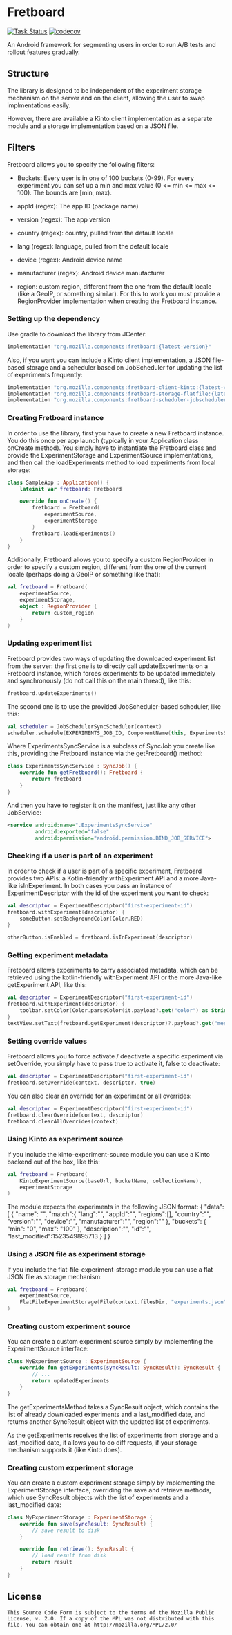 # Fretboard

[![Task Status](https://github.taskcluster.net/v1/repository/mozilla-mobile/fretboard/master/badge.svg)](https://github.taskcluster.net/v1/repository/mozilla-mobile/fretboard/master/latest)
[![codecov](https://codecov.io/gh/mozilla-mobile/fretboard/branch/master/graph/badge.svg)](https://codecov.io/gh/mozilla-mobile/fretboard)

An Android framework for segmenting users in order to run A/B tests and rollout features gradually.

## Structure
The library is designed to be independent of the experiment storage mechanism on the server and on the client,
allowing the user to swap implmentations easily.

However, there are available a Kinto client implementation as a separate module and a storage implementation based on
a JSON file.

## Filters
Fretboard allows you to specify the following filters:
- Buckets: Every user is in one of 100 buckets (0-99). For every experiment you can set up a min and max value (0 <= min <= max <= 100). The bounds are [min, max).

- appId (regex): The app ID (package name)
- version (regex): The app version
- country (regex): country, pulled from the default locale
- lang (regex): language, pulled from the default locale
- device (regex): Android device name
- manufacturer (regex): Android device manufacturer
- region: custom region, different from the one from the default locale (like a GeoIP, or something similar).
For this to work you must provide a RegionProvider implementation when creating the Fretboard instance.

### Setting up the dependency

Use gradle to download the library from JCenter:

```Groovy
implementation "org.mozilla.components:fretboard:{latest-version}"
```

Also, if you want you can include a Kinto client implementation, a JSON file-based storage and a scheduler based
on JobScheduler for updating the list of experiments frequently:

```Groovy
implementation "org.mozilla.components:fretboard-client-kinto:{latest-version}"
implementation "org.mozilla.components:fretboard-storage-flatfile:{latest-version}"
implementation "org.mozilla.components:fretboard-scheduler-jobscheduler:{latest-version}"
```

### Creating Fretboard instance
In order to use the library, first you have to create a new Fretboard instance. You do this once per app launch 
(typically in your Application class onCreate method). You simply have to instantiate the Fretboard class and
provide the ExperimentStorage and ExperimentSource implementations, and then call the loadExperiments method
to load experiments from local storage:

```Kotlin
class SampleApp : Application() {
    lateinit var fretboard: Fretboard

    override fun onCreate() {
        fretboard = Fretboard(
            experimentSource,
            experimentStorage
        )
        fretboard.loadExperiments()
    }
}
```

Additionally, Fretboard allows you to specify a custom RegionProvider in order to specify a custom region,
different from the one of the current locale (perhaps doing a GeoIP or something like that):

```Kotlin
val fretboard = Fretboard(
    experimentSource,
    experimentStorage,
    object : RegionProvider {
        return custom_region
    }
)
```

### Updating experiment list
Fretboard provides two ways of updating the downloaded experiment list from the server: the first one is to directly
call updateExperiments on a Fretboard instance, which forces experiments to be updated immediately and synchronously
(do not call this on the main thread), like this:

```Kotlin
fretboard.updateExperiments()
```

The second one is to use the provided JobScheduler-based scheduler, like this:
```Kotlin
val scheduler = JobSchedulerSyncScheduler(context)
scheduler.schedule(EXPERIMENTS_JOB_ID, ComponentName(this, ExperimentsSyncService::class.java))
```

Where ExperimentsSyncService is a subclass of SyncJob you create like this, providing the Fretboard instance via the
getFretboard() method:

```Kotlin
class ExperimentsSyncService : SyncJob() {
    override fun getFretboard(): Fretboard {
        return fretboard
    }
}
```

And then you have to register it on the manifest, just like any other JobService:

```xml
<service android:name=".ExperimentsSyncService"
         android:exported="false"
         android:permission="android.permission.BIND_JOB_SERVICE">
```

### Checking if a user is part of an experiment
In order to check if a user is part of a specific experiment, Fretboard provides two APIs: a Kotlin-friendly
withExperiment API and a more Java-like isInExperiment. In both cases you pass an instance of ExperimentDescriptor
with the id of the experiment you want to check:

```Kotlin
val descriptor = ExperimentDescriptor("first-experiment-id")
fretboard.withExperiment(descriptor) {
    someButton.setBackgroundColor(Color.RED)
}

otherButton.isEnabled = fretboard.isInExperiment(descriptor)
```

### Getting experiment metadata
Fretboard allows experiments to carry associated metadata, which can be retrieved using the kotlin-friendly 
withExperiment API or the more Java-like getExperiment API, like this:

```Kotlin
val descriptor = ExperimentDescriptor("first-experiment-id")
fretboard.withExperiment(descriptor) {
    toolbar.setColor(Color.parseColor(it.payload?.get("color") as String))
}
textView.setText(fretboard.getExperiment(descriptor)?.payload?.get("message"))
```

### Setting override values
Fretboard allows you to force activate / deactivate a specific experiment via setOverride, you
simply have to pass true to activate it, false to deactivate:

```Kotlin
val descriptor = ExperimentDescriptor("first-experiment-id")
fretboard.setOverride(context, descriptor, true)
```

You can also clear an override for an experiment or all overrides:

```Kotlin
val descriptor = ExperimentDescriptor("first-experiment-id")
fretboard.clearOverride(context, descriptor)
fretboard.clearAllOverrides(context)
```

### Using Kinto as experiment source
If you include the kinto-experiment-source module you can use a Kinto backend out of the box, like this:

```Kotlin
val fretboard = Fretboard(
    KintoExperimentSource(baseUrl, bucketName, collectionName),
    experimentStorage
)
```

The module expects the experiments in the following JSON format:
{
    "data":[
        {
            "name": "",
            "match":{
                "lang":"",
                "appId":"",
                "regions":[],
                "country":"",
                "version":"",
                "device":"",
                "manufacturer":"",
                "region":""
            },
            "buckets": {
                "min": "0",
                "max": "100"
            },
            "description":"",
            "id":"",
            "last_modified":1523549895713
        }
    ]
}

### Using a JSON file as experiment storage
If you include the flat-file-experiment-storage module you can use a flat JSON file as storage mechanism:

```Kotlin
val fretboard = Fretboard(
    experimentSource,
    FlatFileExperimentStorage(File(context.filesDir, "experiments.json"))
)
```

### Creating custom experiment source
You can create a custom experiment source simply by implementing the ExperimentSource interface:

```Kotlin
class MyExperimentSource : ExperimentSource {
    override fun getExperiments(syncResult: SyncResult): SyncResult {
        // ...
        return updatedExperiments
    }
}
```

The getExperimentsMethod takes a SyncResult object, which contains the list of already downloaded experiments and 
a last_modified date, and returns another SyncResult object with the updated list of experiments.

As the getExperiments receives the list of experiments from storage and a last_modified date, it allows you
to do diff requests, if your storage mechanism supports it (like Kinto does).

### Creating custom experiment storage
You can create a custom experiment storage simply by implementing the ExperimentStorage interface, overriding
the save and retrieve methods, which use SyncResult objects with the list of experiments and a last_modified date:

```Kotlin
class MyExperimentStorage : ExperimentStorage {
    override fun save(syncResult: SyncResult) {
        // save result to disk
    }

    override fun retrieve(): SyncResult {
        // load result from disk
        return result
    }
}
```

## License

    This Source Code Form is subject to the terms of the Mozilla Public
    License, v. 2.0. If a copy of the MPL was not distributed with this
    file, You can obtain one at http://mozilla.org/MPL/2.0/
